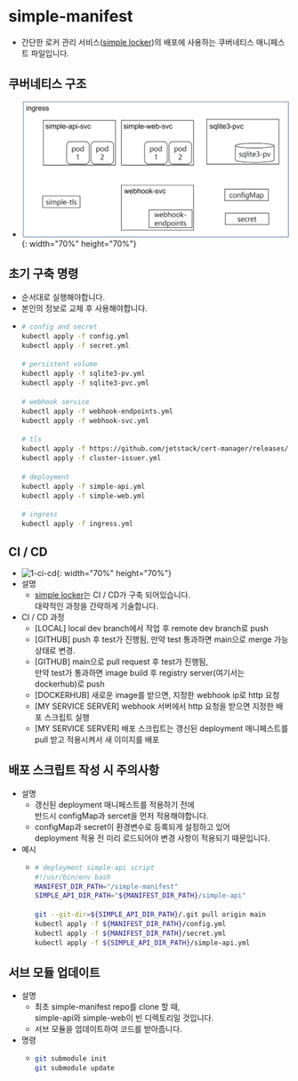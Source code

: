 # simple-manifest

- 간단한 로커 관리 서비스([simple locker](https://isthereanymerch.com))의 배포에 사용하는 쿠버네티스 매니페스트 파일입니다.

## 쿠버네티스 구조

- ![0-kubernetes-structure](./images/0-kubernetes-structure.jpg){: width="70%" height="70%"}

## 초기 구축 명령

- 순서대로 실행해야합니다.
- 본인의 정보로 교체 후 사용해야합니다.
- ```bash
  # config and secret
  kubectl apply -f config.yml
  kubectl apply -f secret.yml

  # persistent volume
  kubectl apply -f sqlite3-pv.yml
  kubectl apply -f sqlite3-pvc.yml

  # webhook service
  kubectl apply -f webhook-endpoints.yml
  kubectl apply -f webhook-svc.yml

  # tls
  kubectl apply -f https://github.com/jetstack/cert-manager/releases/download/v1.6.0/cert-manager.yaml
  kubectl apply -f cluster-issuer.yml

  # deployment
  kubectl apply -f simple-api.yml
  kubectl apply -f simple-web.yml

  # ingress
  kubectl apply -f ingress.yml
  ```

## CI / CD

- ![1-ci-cd](./images/1-ci-cd.jpg){: width="70%" height="70%"}
- 설명
  - [simple locker](https://isthereanymerch.com)는 CI / CD가 구축 되어있습니다.  
    대략적인 과정을 간략하게 기술합니다.
- CI / CD 과정
  - [LOCAL] local dev branch에서 작업 후 remote dev branch로 push
  - [GITHUB] push 후 test가 진행됨, 만약 test 통과하면 main으로 merge 가능 상태로 변경.
  - [GITHUB] main으로 pull request 후 test가 진행됨,  
     만약 test가 통과하면 image build 후 registry server(여기서는 dockerhub)로 push
  - [DOCKERHUB] 새로운 image를 받으면, 지정한 webhook ip로 http 요청
  - [MY SERVICE SERVER] webhook 서버에서 http 요청을 받으면 지정한 배포 스크립트 실행
  - [MY SERVICE SERVER] 배포 스크립트는 갱신된 deployment 매니페스트를 pull 받고 적용시켜서 새 이미지를 배포

## 배포 스크립트 작성 시 주의사항

- 설명
  - 갱신된 deployment 매니페스트를 적용하기 전에  
    반드시 configMap과 sercet을 먼저 적용해야합니다.
  - configMap과 secret이 환경변수로 등록되게 설정하고 있어  
    deployment 적용 전 미리 로드되어야 변경 사항이 적용되기 때문입니다.
- 예시
  - ```bash
    # deployment simple-api script
    #!/usr/bin/env bash
    MANIFEST_DIR_PATH="/simple-manifest"
    SIMPLE_API_DIR_PATH="${MANIFEST_DIR_PATH}/simple-api"

    git --git-dir=${SIMPLE_API_DIR_PATH}/.git pull origin main
    kubectl apply -f ${MANIFEST_DIR_PATH}/config.yml
    kubectl apply -f ${MANIFEST_DIR_PATH}/secret.yml
    kubectl apply -f ${SIMPLE_API_DIR_PATH}/simple-api.yml
    ```

## 서브 모듈 업데이트

- 설명
  - 최초 simple-manifest repo를 clone 할 때,  
    simple-api와 simple-web이 빈 디렉토리일 것입니다.
  - 서브 모듈을 업데이트하여 코드를 받아줍니다.
- 명령
  - ```bash
    git submodule init
    git submodule update
    ```
